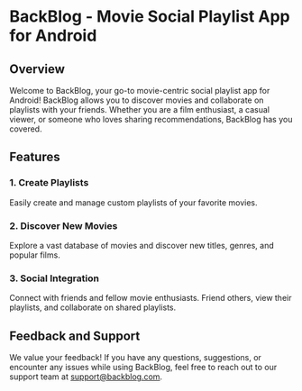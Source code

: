 # BackBlog - Movie Social Playlist App for Android

## Overview

Welcome to BackBlog, your go-to movie-centric social playlist app for Android! BackBlog allows you to discover movies and collaborate on playlists with your friends. Whether you are a film enthusiast, a casual viewer, or someone who loves sharing recommendations, BackBlog has you covered.


## Features

### 1. Create Playlists

Easily create and manage custom playlists of your favorite movies.

### 2. Discover New Movies

Explore a vast database of movies and discover new titles, genres, and popular films.

### 3. Social Integration

Connect with friends and fellow movie enthusiasts. Friend others, view their playlists, and collaborate on shared playlists.


## Feedback and Support

We value your feedback! If you have any questions, suggestions, or encounter any issues while using BackBlog, feel free to reach out to our support team at [support@backblog.com](mailto:support@backblog.com).
